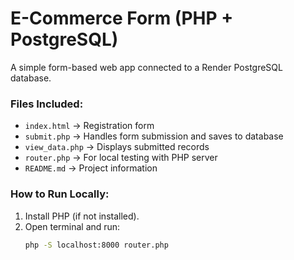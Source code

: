# E-Commerce Form (PHP + PostgreSQL)

A simple form-based web app connected to a Render PostgreSQL database.

### Files Included:
- `index.html` → Registration form
- `submit.php` → Handles form submission and saves to database
- `view_data.php` → Displays submitted records
- `router.php` → For local testing with PHP server
- `README.md` → Project information

### How to Run Locally:
1. Install PHP (if not installed).
2. Open terminal and run:
   ```bash
   php -S localhost:8000 router.php
